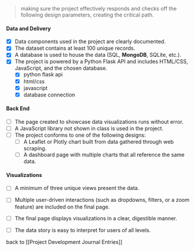 > making sure the project effectively responds and checks off the following design parameters, creating the critical path. 

#### Data and Delivery

- [x] Data components used in the project are clearly documented. 
- [x] The dataset contains at least 100 unique records. 
- [x] A database is used to house the data (SQL, **MongoDB**, SQLite, etc.). 
- [x] The project is powered by a Python Flask API and includes HTML/CSS, JavaScript, and the chosen database. 
	- [x] python flask api
	- [x] html/css
	- [x] javascript
	- [x] database connection

#### Back End 

- [ ] The page created to showcase data visualizations runs without error. 
- [ ] A JavaScript library not shown in class is used in the project. 
- [ ] The project conforms to one of the following designs: 
    - [ ] A Leaflet or Plotly chart built from data gathered through web scraping.
    - [ ] A dashboard page with multiple charts that all reference the same data.

#### Visualizations 

- [ ] A minimum of three unique views present the data. 
- [ ] Multiple user-driven interactions (such as dropdowns, filters, or a zoom feature) are included on the final page. 
- [ ] The final page displays visualizations in a clear, digestible manner.
- [ ] The data story is easy to interpret for users of all levels. 



back to [[Project Development Journal Entries]]
